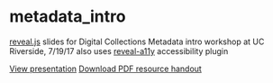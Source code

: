# metadata_intro
[reveal.js](https://github.com/hakimel/reveal.js) slides for Digital Collections Metadata intro workshop at UC Riverside, 7/19/17
also uses [reveal-a11y](https://github.com/marcysutton/reveal-a11y) accessibility plugin

[View presentation](https://ngeraci.github.io/metadata_intro)
[Download PDF resource handout](https://github.com/ngeraci/metadata_intro/raw/gh-pages/metadataresources_20170719.pdf)
